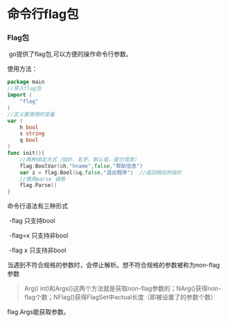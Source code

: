 # 命令行flag包


<!--more-->

### Flag包

​	go提供了flag包,可以方便的操作命令行参数。

使用方法：

```go
package main
//导入flag包
import (
	"flag"
)
//定义要使用的变量
var (
	h bool
    s string
    q bool
)
func init(){
    //两种绑定方式（指针，名字，默认值，提示信息）
    flag.BoolVar(&h,"hname",false,"帮助信息")
    var z = flag.Bool(&q,false,"退出程序")  //返回相应的指针
    //使用parse 调用
    flag.Parse()
}
```

命令行语法有三种形式 

​	-flag            只支持bool

​	-flag=x        只支持非bool

​	-flag x         只支持非bool

当遇到不符合规格的参数时，会停止解析。想不符合规格的参数被称为non-flag参数

>  Arg(i int)和Args()这两个方法就是获取non-flag参数的；NArg()获得non-flag个数；NFlag()获得FlagSet中actual长度（即被设置了的参数个数）

flag.Args能获取参数。